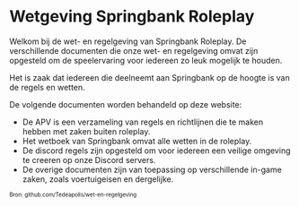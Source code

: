 # Wetgeving Springbank Roleplay

Welkom bij de wet- en regelgeving van Springbank Roleplay. De verschillende documenten die onze wet- en regelgeving omvat zijn opgesteld om de speelervaring voor iedereen zo leuk mogelijk te houden.

Het is zaak dat iedereen die deelneemt aan Springbank op de hoogte is van de regels en wetten.

De volgende documenten worden behandeld op deze website:

- De APV is een verzameling van regels en richtlijnen die te maken hebben met zaken buiten roleplay.
- Het wetboek van Springbank omvat alle wetten in de roleplay.
- De discord regels zijn opgesteld om voor iedereen een veilige omgeving te creeren op onze Discord servers.
- De overige documenten zijn van toepassing op verschillende in-game zaken, zoals voertuigeisen en dergelijke.

<sub><sup>Bron: github.com/Tedeapolis/wet-en-regelgeving</sup></sub>